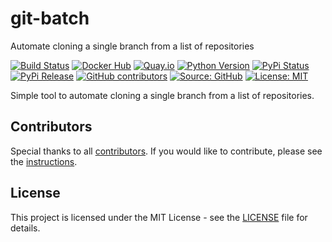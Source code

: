 # git-batch

Automate cloning a single branch from a list of repositories

[![Build Status](https://img.shields.io/drone/build/thegeeklab/git-batch?logo=drone&server=https%3A%2F%2Fdrone.thegeeklab.de)](https://drone.thegeeklab.de/thegeeklab/git-batch)
[![Docker Hub](https://img.shields.io/badge/dockerhub-latest-blue.svg?logo=docker&logoColor=white)](https://hub.docker.com/r/thegeeklab/git-batch)
[![Quay.io](https://img.shields.io/badge/quay-latest-blue.svg?logo=docker&logoColor=white)](https://quay.io/repository/thegeeklab/git-batch)
[![Python Version](https://img.shields.io/pypi/pyversions/git-batch.svg)](https://pypi.org/project/git-batch/)
[![PyPi Status](https://img.shields.io/pypi/status/git-batch.svg)](https://pypi.org/project/git-batch/)
[![PyPi Release](https://img.shields.io/pypi/v/git-batch.svg)](https://pypi.org/project/git-batch/)
[![GitHub contributors](https://img.shields.io/github/contributors/thegeeklab/git-batch)](https://github.com/thegeeklab/git-batch/graphs/contributors)
[![Source: GitHub](https://img.shields.io/badge/source-github-blue.svg?logo=github&logoColor=white)](https://github.com/thegeeklab/git-batch)
[![License: MIT](https://img.shields.io/github/license/thegeeklab/git-batch)](https://github.com/thegeeklab/git-batch/blob/main/LICENSE)

Simple tool to automate cloning a single branch from a list of repositories.

## Contributors

Special thanks to all [contributors](https://github.com/thegeeklab/git-batch/graphs/contributors). If you would like to contribute,
please see the [instructions](https://github.com/thegeeklab/git-batch/blob/main/CONTRIBUTING.md).

## License

This project is licensed under the MIT License - see the [LICENSE](https://github.com/thegeeklab/git-batch/blob/main/LICENSE) file for details.
